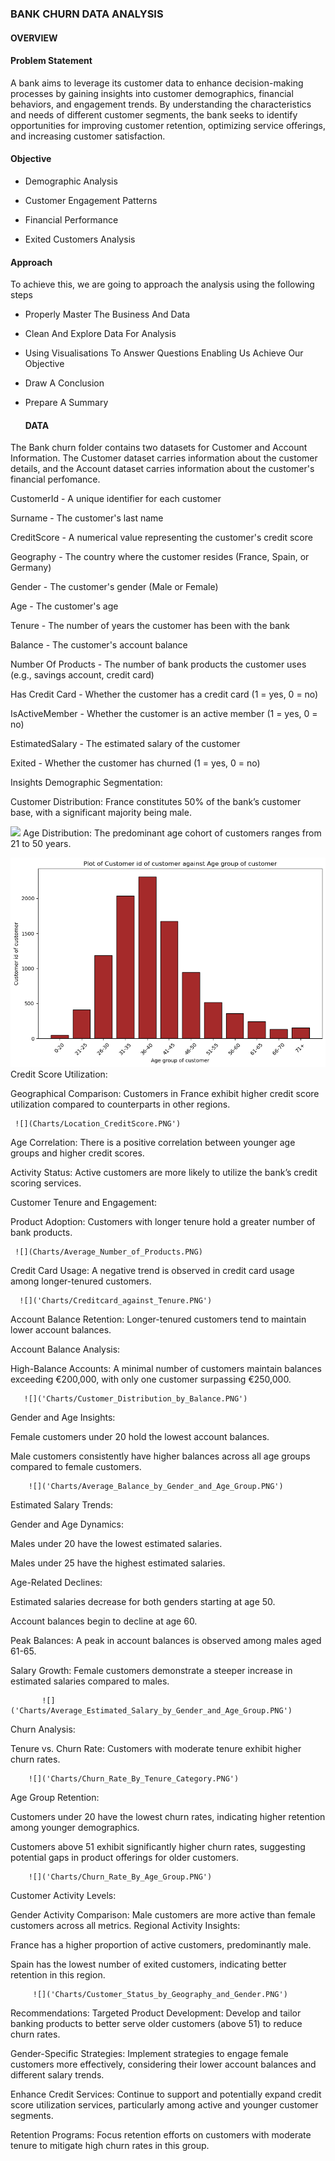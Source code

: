 ### BANK CHURN DATA ANALYSIS

#### OVERVIEW

#### Problem Statement

A bank aims to leverage its customer data to enhance decision-making processes by gaining insights into customer demographics, financial behaviors, and engagement trends. By understanding the characteristics and needs of different customer segments, the bank seeks to identify opportunities for improving customer retention, optimizing service offerings, and increasing customer satisfaction.

#### Objective

- Demographic Analysis

- Customer Engagement Patterns

- Financial Performance

- Exited Customers Analysis

#### Approach

To achieve this, we are going to approach the analysis using the following steps

- Properly Master The Business And Data

- Clean And Explore Data For Analysis

- Using Visualisations To Answer Questions Enabling Us Achieve Our Objective

- Draw A Conclusion

- Prepare A Summary


  #### DATA
The Bank churn folder contains two datasets for Customer and Account Information. The Customer dataset carries information about the customer details, and the Account dataset carries information about the customer's financial perfomance.

CustomerId - A unique identifier for each customer

Surname - The customer's last name

CreditScore - A numerical value representing the customer's credit score

Geography - The country where the customer resides (France, Spain, or Germany)

Gender - The customer's gender (Male or Female)

Age - The customer's age

Tenure - The number of years the customer has been with the bank

Balance - The customer's account balance

Number Of Products - The number of bank products the customer uses (e.g., savings account, credit card)

Has Credit Card - Whether the customer has a credit card (1 = yes, 0 = no)

IsActiveMember - Whether the customer is an active member (1 = yes, 0 = no)

EstimatedSalary - The estimated salary of the customer

Exited - Whether the customer has churned (1 = yes, 0 = no)

Insights
Demographic Segmentation:

Customer Distribution: France constitutes 50% of the bank’s customer base, with a significant majority being male.

   ![](Charts/Customer_Distribution_By_Geography.PNG)
Age Distribution: The predominant age cohort of customers ranges from 21 to 50 years.

   ![](Charts/Age_group_of_Customer.PNG)
Credit Score Utilization:

Geographical Comparison: Customers in France exhibit higher credit score utilization compared to counterparts in other regions.

     ![](Charts/Location_CreditScore.PNG')
Age Correlation: There is a positive correlation between younger age groups and higher credit scores.

Activity Status: Active customers are more likely to utilize the bank’s credit scoring services.

Customer Tenure and Engagement:

Product Adoption: Customers with longer tenure hold a greater number of bank products.

     ![](Charts/Average_Number_of_Products.PNG)
Credit Card Usage: A negative trend is observed in credit card usage among longer-tenured customers.

      ![]('Charts/Creditcard_against_Tenure.PNG')
Account Balance Retention: Longer-tenured customers tend to maintain lower account balances.

Account Balance Analysis:

High-Balance Accounts: A minimal number of customers maintain balances exceeding €200,000, with only one customer surpassing €250,000.

       ![]('Charts/Customer_Distribution_by_Balance.PNG')
Gender and Age Insights:

Female customers under 20 hold the lowest account balances.

Male customers consistently have higher balances across all age groups compared to female customers.

        ![]('Charts/Average_Balance_by_Gender_and_Age_Group.PNG')
Estimated Salary Trends:

Gender and Age Dynamics:

Males under 20 have the lowest estimated salaries.

Males under 25 have the highest estimated salaries.

Age-Related Declines:

Estimated salaries decrease for both genders starting at age 50.

Account balances begin to decline at age 60.

Peak Balances: A peak in account balances is observed among males aged 61-65.

Salary Growth: Female customers demonstrate a steeper increase in estimated salaries compared to males.

           ![]('Charts/Average_Estimated_Salary_by_Gender_and_Age_Group.PNG')
Churn Analysis:

Tenure vs. Churn Rate: Customers with moderate tenure exhibit higher churn rates.

        ![]('Charts/Churn_Rate_By_Tenure_Category.PNG')
Age Group Retention:

Customers under 20 have the lowest churn rates, indicating higher retention among younger demographics.

Customers above 51 exhibit significantly higher churn rates, suggesting potential gaps in product offerings for older customers.

        ![]('Charts/Churn_Rate_By_Age_Group.PNG')
Customer Activity Levels:

Gender Activity Comparison: Male customers are more active than female customers across all metrics.
Regional Activity Insights:

France has a higher proportion of active customers, predominantly male.

Spain has the lowest number of exited customers, indicating better retention in this region.

         ![]('Charts/Customer_Status_by_Geography_and_Gender.PNG')
Recommendations:
Targeted Product Development: Develop and tailor banking products to better serve older customers (above 51) to reduce churn rates.

Gender-Specific Strategies: Implement strategies to engage female customers more effectively, considering their lower account balances and different salary trends.

Enhance Credit Services: Continue to support and potentially expand credit score utilization services, particularly among active and younger customer segments.

Retention Programs: Focus retention efforts on customers with moderate tenure to mitigate high churn rates in this group.


